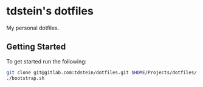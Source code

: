 # tdstein's dotfiles

My personal dotfiles.

## Getting Started

To get started run the following:

```bash
git clone git@gitlab.com:tdstein/dotfiles.git $HOME/Projects/dotfiles/
./bootstrap.sh
```
